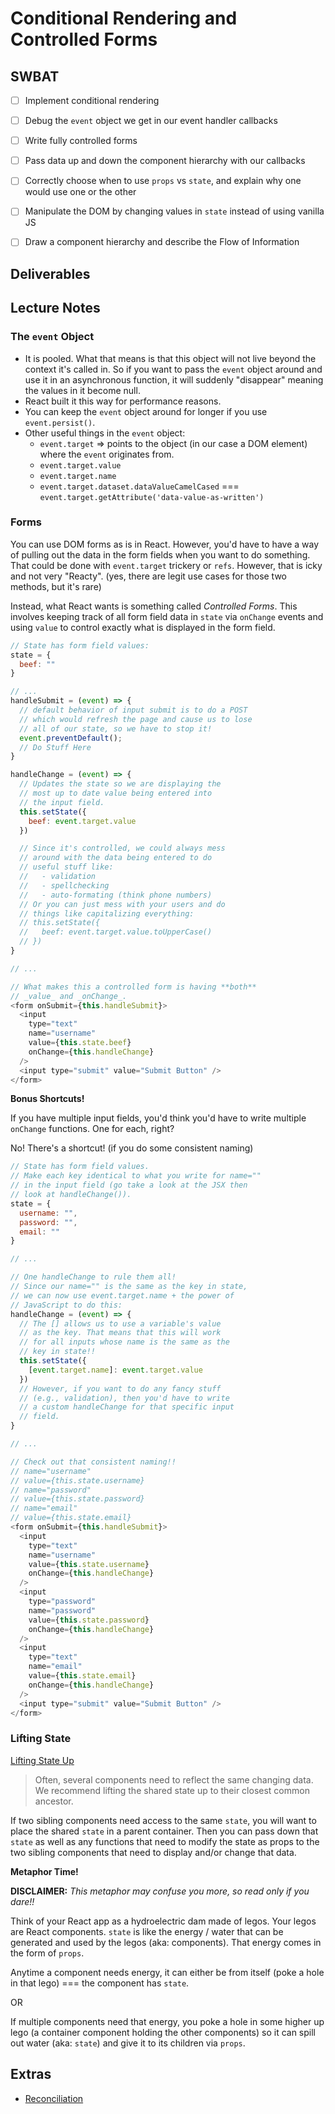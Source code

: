 Conditional Rendering and Controlled Forms
======================

## SWBAT

- [ ] Implement conditional rendering
- [ ] Debug the `event` object we get in our event handler callbacks
- [ ] Write fully controlled forms
- [ ] Pass data up and down the component hierarchy with our callbacks

- [ ] Correctly choose when to use `props` vs `state`, and explain why one would use one or the other
- [ ] Manipulate the DOM by changing values in `state` instead of using vanilla JS
- [ ] Draw a component hierarchy and describe the Flow of Information

## Deliverables

## Lecture Notes

### The `event` Object

- It is pooled. What that means is that this object will not live beyond the context it's called in. So if you want to pass the `event` object around and use it in an asynchronous function, it will suddenly "disappear" meaning the values in it become null.
- React built it this way for performance reasons.
- You can keep the `event` object around for longer if you use `event.persist()`.
- Other useful things in the `event` object:
  - `event.target` => points to the object (in our case a DOM element) where the `event` originates from.
  - `event.target.value`
  - `event.target.name`
  - `event.target.dataset.dataValueCamelCased` === `event.target.getAttribute('data-value-as-written')`

### Forms

You can use DOM forms as is in React. However, you'd have to have a way of pulling out the data in the form fields when you want to do something. That could be done with `event.target` trickery or `refs`. However, that is icky and not very "Reacty". (yes, there are legit use cases for those two methods, but it's rare)

Instead, what React wants is something called _Controlled Forms_. This involves keeping track of all form field data in `state` via `onChange` events and using `value` to control exactly what is displayed in the form field.

```javascript
// State has form field values:
state = {
  beef: ""
}

// ...
handleSubmit = (event) => {
  // default behavior of input submit is to do a POST
  // which would refresh the page and cause us to lose
  // all of our state, so we have to stop it!
  event.preventDefault();
  // Do Stuff Here
}

handleChange = (event) => {
  // Updates the state so we are displaying the
  // most up to date value being entered into
  // the input field.
  this.setState({
    beef: event.target.value
  })

  // Since it's controlled, we could always mess
  // around with the data being entered to do
  // useful stuff like:
  //   - validation
  //   - spellchecking
  //   - auto-formating (think phone numbers)
  // Or you can just mess with your users and do
  // things like capitalizing everything:
  // this.setState({
  //   beef: event.target.value.toUpperCase()
  // })
}

// ...

// What makes this a controlled form is having **both**
// _value_ and _onChange_.
<form onSubmit={this.handleSubmit}>
  <input
    type="text"
    name="username"
    value={this.state.beef}
    onChange={this.handleChange}
  />
  <input type="submit" value="Submit Button" />
</form>
```

**Bonus Shortcuts!**

If you have multiple input fields, you'd think you'd have to write multiple `onChange` functions. One for each, right?

No! There's a shortcut! (if you do some consistent naming)

```javascript
// State has form field values.
// Make each key identical to what you write for name=""
// in the input field (go take a look at the JSX then
// look at handleChange()).
state = {
  username: "",
  password: "",
  email: ""
}

// ...

// One handleChange to rule them all!
// Since our name="" is the same as the key in state,
// we can now use event.target.name + the power of
// JavaScript to do this:
handleChange = (event) => {
  // The [] allows us to use a variable's value
  // as the key. That means that this will work
  // for all inputs whose name is the same as the
  // key in state!!
  this.setState({
    [event.target.name]: event.target.value
  })
  // However, if you want to do any fancy stuff
  // (e.g., validation), then you'd have to write
  // a custom handleChange for that specific input
  // field.
}

// ...

// Check out that consistent naming!!
// name="username"
// value={this.state.username}
// name="password"
// value={this.state.password}
// name="email"
// value={this.state.email}
<form onSubmit={this.handleSubmit}>
  <input
    type="text"
    name="username"
    value={this.state.username}
    onChange={this.handleChange}
  />
  <input
    type="password"
    name="password"
    value={this.state.password}
    onChange={this.handleChange}
  />
  <input
    type="text"
    name="email"
    value={this.state.email}
    onChange={this.handleChange}
  />
  <input type="submit" value="Submit Button" />
</form>
```

### Lifting State

[Lifting State Up](https://reactjs.org/docs/lifting-state-up.html)

> Often, several components need to reflect the same changing data. We recommend lifting the shared state up to their closest common ancestor.

If two sibling components need access to the same `state`, you will want to place the shared `state` in a parent container. Then you can pass down that `state` as well as any functions that need to modify the state as props to the two sibling components that need to display and/or change that data.

**Metaphor Time!**

**DISCLAIMER:** _This metaphor may confuse you more, so read only if you dare!!_

Think of your React app as a hydroelectric dam made of legos. Your legos are React components. `state` is like the energy / water that can be generated and used by the legos (aka: components). That energy comes in the form of `props`.

Anytime a component needs energy, it can either be from itself (poke a hole in that lego) === the component has `state`.

OR

If multiple components need that energy, you poke a hole in some higher up lego (a container component holding the other components) so it can spill out water (aka: `state`) and give it to its children via `props`.

## Extras

- [Reconciliation](https://reactjs.org/docs/reconciliation.html)
